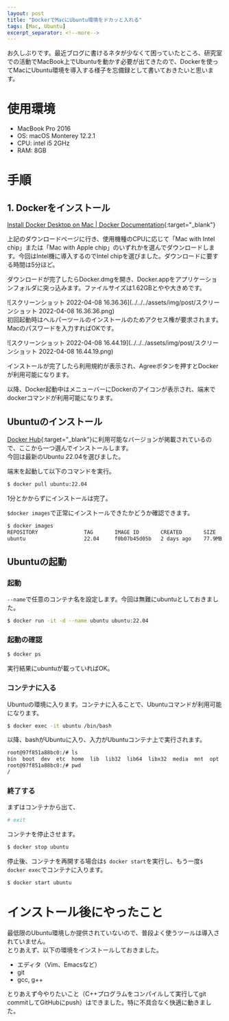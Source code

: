 ```yaml
---
layout: post
title: "DockerでMacにUbuntu環境をドカッと入れる"
tags: [Mac, Ubuntu]
excerpt_separator: <!--more-->
---
```


お久しぶりです。最近ブログに書けるネタが少なくて困っていたところ、研究室での活動でMacBook上でUbuntuを動かす必要が出てきたので、Dockerを使ってMacにUbuntu環境を導入する様子を忘備録として書いておきたいと思います。

<!--more-->  

# 使用環境

- MacBook Pro 2016
- OS: macOS Monterey 12.2.1
- CPU: intel i5 2GHz
- RAM: 8GB

# 手順

## 1. Dockerをインストール

[Install Docker Desktop on Mac | Docker Documentation](https://docs.docker.com/desktop/mac/install/){:target="_blank"}  

上記のダウンロードページに行き、使用機種のCPUに応じて「Mac with Intel chip」または「Mac with Apple chip」のいずれかを選んでダウンロードします。今回はIntel機に導入するのでIntel chipを選びました。ダウンロードに要する時間は5分ほど。  

ダウンロードが完了したらDocker.dmgを開き、Docker.appをアプリケーションフォルダに突っ込みます。ファイルサイズは1.62GBとやや大きめです。  


![スクリーンショット 2022-04-08 16.36.36](../../../assets/img/post/スクリーンショット 2022-04-08 16.36.36.png)  
初回起動時はヘルパーツールのインストールのためアクセス権が要求されます。Macのパスワードを入力すればOKです。  

![スクリーンショット 2022-04-08 16.44.19](../../../assets/img/post/スクリーンショット 2022-04-08 16.44.19.png)

インストールが完了したら利用規約が表示され、Agreeボタンを押すとDockerが利用可能になります。  

以降、Docker起動中はメニューバーにDockerのアイコンが表示され、端末でdockerコマンドが利用可能になります。

## Ubuntuのインストール

[Docker Hub](https://hub.docker.com/_/ubuntu/){:target="_blank"}に利用可能なバージョンが掲載されているので、ここから一つ選んでインストールします。  
今回は最新のUbuntu 22.04を選びました。  

端末を起動して以下のコマンドを実行。  

```bash
$ docker pull ubuntu:22.04
```

1分とかからずにインストールは完了。  

``$docker images``で正常にインストールできたかどうか確認できます。

```bash
$ docker images
REPOSITORY               TAG       IMAGE ID       CREATED       SIZE
ubuntu                   22.04     f0b07b45d05b   2 days ago    77.9MB
```

## Ubuntuの起動

### 起動

``--name``で任意のコンテナ名を設定します。今回は無難にubuntuとしておきました。

```bash
$ docker run -it -d --name ubuntu ubuntu:22.04
```

### 起動の確認

```bash
$ docker ps
```

実行結果にubuntuが載っていればOK。

### コンテナに入る

Ubuntuの環境に入ります。コンテナに入ることで、Ubuntuコマンドが利用可能になります。

```bash
$ docker exec -it ubuntu /bin/bash
```

以降、bashがUbuntuに入り、入力がUbuntuコンテナ上で実行されます。  

```bash
root@97f851a88bc0:/# ls
bin  boot  dev  etc  home  lib  lib32  lib64  libx32  media  mnt  opt  proc  root  run  sbin  srv  sys  tmp  usr  var
root@97f851a88bc0:/# pwd
/
```

### 終了する

まずはコンテナから出て、

```bash
# exit
```

コンテナを停止させます。  

```bash
$ docker stop ubuntu
```

停止後、コンテナを再開する場合は``$ docker start``を実行し、もう一度``$ docker exec``でコンテナに入ります。

```bash
$ docker start ubuntu
```



# インストール後にやったこと

最低限のUbuntu環境しか提供されていないので、普段よく使うツールは導入されていません。  
とりあえず、以下の環境をインストールしておきました。  

- エディタ（Vim、Emacsなど）
- git
- gcc, g++

とりあえず今やりたいこと（C++プログラムをコンパイルして実行してgit commitしてGitHubにpush）はできました。特に不具合なく快適に動きました。
